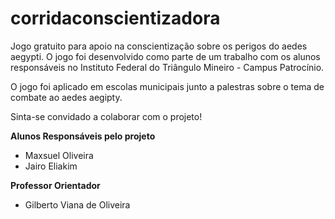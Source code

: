 # corridaconscientizadora
Jogo gratuito para apoio na conscientização sobre os perigos do aedes aegypti. O jogo foi desenvolvido como parte de um trabalho com os alunos responsáveis no Instituto Federal do Triângulo Mineiro - Campus Patrocínio.

O jogo foi aplicado em escolas municipais junto a palestras sobre o tema de combate ao aedes aegipty.

Sinta-se convidado a colaborar com o projeto!

**Alunos Responsáveis pelo projeto**
- Maxsuel Oliveira
- Jairo Eliakim


**Professor Orientador**
- Gilberto Viana de Oliveira

<!--<img width="200" alt="logo-inst" src="./LOGO.png"> -->
